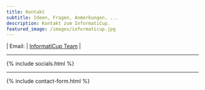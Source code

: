 ```yaml
---
title: Kontakt
subtitle: Ideen, Fragen, Anmerkungen, ...
description: Kontakt zum InformatiCup.
featured_image: /images/informaticup.jpg
---
```


| Email: | [InformatiCup Team](javascript:linkTo_UnCryptMailto(%27ocknvq%2Cnwfigt0rqtcfcBik0fg%27);) |

---

{% include socials.html %}

---

{% include contact-form.html %}
